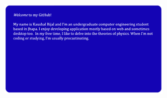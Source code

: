 <div align="center">
  <a href="https://kaushalrijal.com.np" target="_blank">
    <img src="https://github.com/kaushalrijal/kaushalrijal/raw/main/SYM.svg?sanitize=true">
  </a>
</div>

